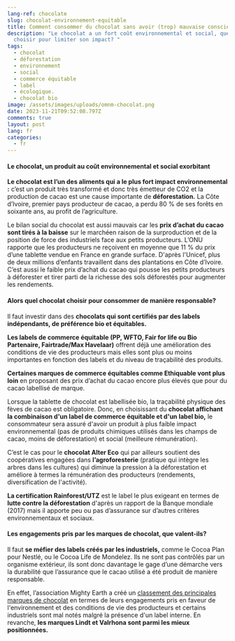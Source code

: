 ```yaml
---
lang-ref: chocolate
slug: chocolat-environnement-equitable
title: Comment consommer du chocolat sans avoir (trop) mauvaise conscience?
description: "Le chocolat a un fort coût environnemental et social, quel produit
  choisir pour limiter son impact? "
tags:
  - chocolat
  - déforestation
  - environnement
  - social
  - commerce équitable
  - label
  - écologique.
  - chocolat bio
image: /assets/images/uploads/omnm-chocolat.png
date: 2023-11-21T09:52:08.797Z
comments: true
layout: post
lang: fr
categories:
  - fr
---
```

#### Le chocolat, un produit au coût environnemental et social exorbitant 

**Le chocolat est l’un des aliments qui a le plus fort impact environnemental :** c’est un produit très transformé et donc très émetteur de CO2 et la production de cacao est une cause importante de **déforestation.** La Côte d’Ivoire, premier pays producteur de cacao, a perdu 80 % de ses forêts en soixante ans, au profit de l’agriculture. 

Le bilan social du chocolat est aussi mauvais car les **prix d’achat du cacao sont tirés à la baisse** sur le marchéen raison de la surproduction et de la position de force des industriels face aux petits producteurs. L’ONU rapporte que les producteurs ne reçoivent en moyenne que 11 % du prix d’une tablette vendue en France en grande surface. D'après l'Unicef, plus de deux millions d’enfants travaillent dans des plantations en Côte d’Ivoire.\
C’est aussi le faible prix d’achat du cacao qui pousse les petits producteurs à déforester et tirer parti de la richesse des sols déforestés pour augmenter les rendements.  

#### Alors quel chocolat choisir pour consommer de manière responsable?

Il faut investir dans des **chocolats qui sont certifiés par des labels indépendants, de préférence bio et équitables.** 

**Les labels de commerce équitable (PP, WFTO, Fair for life ou Bio Partenaire, Fairtrade/Max Havelaar)** offrent déjà une amélioration des conditions de vie des producteurs mais elles sont plus ou moins importantes en fonction des labels et du niveau de traçabilité des produits. 

**Certaines marques de commerce équitables comme Ethiquable vont plus loin** en proposant des prix d’achat du cacao encore plus élevés que pour du cacao labellisé de marque. 

Lorsque la tablette de chocolat est labellisée bio, la traçabilité physique des fèves de cacao est obligatoire. Donc, en choisissant du **chocolat affichant la combinaison d'un label de commerce équitable et d'un label bio,** le consommateur sera assuré d'avoir un produit à plus faible impact environnemental (pas de produits chimiques utilisés dans les champs de cacao, moins de déforestation) et social (meilleure rémunération). 

C’est le cas pour le **chocolat Alter Eco** qui par ailleurs soutient des coopératives engagées dans **l’agroforesterie** (pratique qui intègre les arbres dans les cultures) qui diminue la pression à la déforestation et améliore à termes la rémunération des producteurs (rendements, diversification de l'activité). 

**La certification Rainforest/UTZ** est le label le plus exigeant en termes de **lutte contre la déforestation** d'après un rapport de la Banque mondiale (2017) mais il apporte peu ou pas d’assurance sur d’autres critères environnementaux et sociaux. 

#### Les engagements pris par les marques de chocolat, que valent-ils? 

Il faut **se méfier des labels créés par les industriels,** comme le Cocoa Plan pour Nestlé, ou le Cocoa Life de Mondelez. Ils ne sont pas contrôlés par un organisme extérieur, ils sont donc davantage le gage d’une démarche vers la durabilité que l’assurance que le cacao utilisé a été produit de manière responsable. 

En effet, l’association Mighty Earth a créé un [classement des principales marques de chocolat](http://www.mightyearth.org/wp-content/uploads/Mighty-Easter-Chocolate-Buying-Guide-Final-low.pdf) en termes de leurs engagements pris en faveur de l'environnement et des conditions de vie des producteurs et certains industriels sont mal notés malgré la présence d'un label interne. En revanche, **les marques Lindt et Valrhona sont parmi les mieux positionnées.**